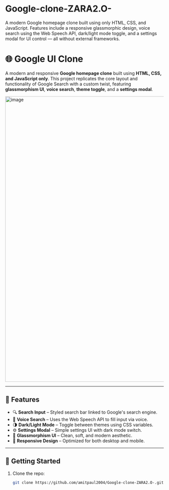 # Google-clone-ZARA2.O-
A modern Google homepage clone built using only HTML, CSS, and JavaScript. Features include a responsive glassmorphic design, voice search using the Web Speech API, dark/light mode toggle, and a settings modal for UI control — all without external frameworks.
# 🌐 Google UI Clone

A modern and responsive **Google homepage clone** built using **HTML, CSS, and JavaScript only**. This project replicates the core layout and functionality of Google Search with a custom twist, featuring **glassmorphism UI**, **voice search**, **theme toggle**, and a **settings modal**.

<img width="1896" height="909" alt="image" src="https://github.com/user-attachments/assets/6837e65a-0da9-4b9c-9a77-4da6582fff35" />


---

## 🚀 Features

- 🔍 **Search Input** – Styled search bar linked to Google's search engine.
- 🎤 **Voice Search** – Uses the Web Speech API to fill input via voice.
- 🌗 **Dark/Light Mode** – Toggle between themes using CSS variables.
- ⚙️ **Settings Modal** – Simple settings UI with dark mode switch.
- 💎 **Glassmorphism UI** – Clean, soft, and modern aesthetic.
- 📱 **Responsive Design** – Optimized for both desktop and mobile.

---

## 🚀 Getting Started

1. Clone the repo:
   ```bash
   git clone https://github.com/amitpaul2004/Google-clone-ZARA2.O-.git
